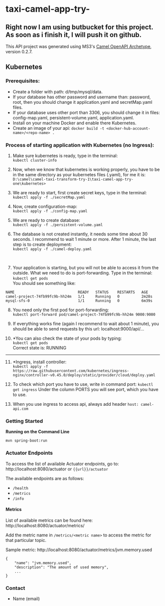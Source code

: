 # taxi-camel-app-try-

## Right now I am using butbucket for this project. As soon as i finish it, I will push it on github.

This API project was generated using MS3's [Camel OpenAPI Archetype](https://github.com/MS3Inc/camel-archetypes), version 0.2.7.

## Kubernetes

### Prerequisites:

* Create a folder with path: d/tmp/mysql/data.
* If your database has other password and username than:  password, root, then you should change
it application.yaml and secretMap.yaml files.
* If your database uses other port than 3306, you should change it in files: config-map.yaml, persistent-volume.yaml,
application.yaml.
* Install on your machine Docker and enable there Kubernetes.
* Create an image of your api: ```docker build -t <docker-hub-account-name>/<repo-name> .```

### Process of starting application with Kubernetes (no Ingress):

1) Make sure kubernetes is ready, type in the terminal: <br>```kubectl cluster-info ```
2) Now, when we know that kubernetes is working properly, you have to be in the same directory as your 
kubernetes files (.yaml), for me it is: <br>```D:\camel\camel-taxi-transform-try-1\taxi-camel-app-try-one\kubernetes>```

3) We are ready to start, first create secret keys, type in the terminal:  
```kubectl apply -f ./secretMap.yaml```  

4) Now, create configuration-map:  
```kubectl apply -f ./config-map.yaml```

5) We are ready to create database:  
```kubectl apply -f ./persistent-volume.yaml```

6) The database is not created instantly, it needs some time about 30 seconds. I recommend to wait
1 minute or more. After 1 minute, the last step is to create deployment: <br> 
```kubectl apply -f ./camel-deploy.yaml```
<br>

7) Your application is starting, but you will not be able to access it from the outside. What we need to do
is port-forwarding. Type in the terminal: <br>```kubectl get pods``` 
<br> You should see something like: 
```
NAME                             READY   STATUS    RESTARTS   AGE
camel-project-74fb99fc9b-hh24m   1/1     Running   0          2m28s
mysql-sfs-0                      1/1     Running   0          6m39s
```

8) You need only the first pod for port-forwarding: <br>
```kubectl port-forward pod/camel-project-74fb99fc9b-hh24m 9000:9000```

9) If everything works fine (again I recommend to wait about 1 minute), 
you should be able to send requests by this url: localhost:9000/api/...

10) *You can also check the state of your pods by typing:<br>  ```kubectl get pods```<br>
Correct state is: RUNNING
   -----------------------
11) *Ingress, install controller: 
<br>```kubectl apply -f https://raw.githubusercontent.com/kubernetes/ingress-nginx/controller-v0.45.0/deploy/static/provider/cloud/deploy.yaml```

12) To check which port you have to use, write in command port: ```kubectl get ingress```
Under the column PORTS you will see port, which you have to use. 
    
13) When you use ingress to access api, always add header ```host: camel-api.com```

### Getting Started

**Running on the Command Line**

```
mvn spring-boot:run
```

<!-- 
**Running Locally using IDE**

This project uses Spring profiles, and corresponding taxi-camel-app-try-one-<env>.yaml files.

Use the following environment variables: 
   * ```spring.profiles.active=<env>```
   * ```spring.config.name=taxi-camel-app-try-one```

**Running on Command Line**

```
mvn spring-boot:run -Dspring-boot.run.profiles=<env> -Dspring-boot.run.arguments="--spring.config.name=taxi-camel-app-try-one"
```
-->

### Actuator Endpoints

To access the list of available Actuator endpoints, go to: http://localhost:8080/actuator or `{{url}}/actuator`

The available endpoints are as follows:

* `/health`
* `/metrics`
* `/info`

#### Metrics

List of available metrics can be found here: http://localhost:8080/actuator/metrics/

Add the metric name in `/metrics/<metric name>` to access the metric for that particular topic.

Sample metric: http://localhost:8080/actuator/metrics/jvm.memory.used

```
{
    "name": "jvm.memory.used",
    "description": "The amount of used memory",
    ...
}
```

### Contact

* Name (email)
